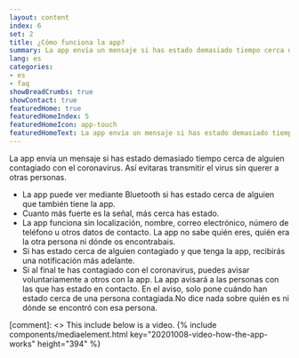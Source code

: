```yaml
---
layout: content
index: 6
set: 2
title: ¿Cómo funciona la app?
summary: La app envía un mensaje si has estado demasiado tiempo cerca de alguien contagiado con el coronavirus.
lang: es
categories:
- es
- faq
showBreadCrumbs: true
showContact: true
featuredHome: true
featuredHomeIndex: 5
featuredHomeIcon: app-touch
featuredHomeText: La app envía un mensaje si has estado demasiado tiempo cerca de alguien contagiado con el coronavirus.
---
```


La app envía un mensaje si has estado demasiado tiempo cerca de alguien contagiado con el coronavirus. Así evitaras transmitir el virus sin querer a otras personas.

* La app puede ver mediante Bluetooth si has estado cerca de alguien que también tiene la app.
* Cuanto más fuerte es la señal, más cerca has estado.
* La app funciona sin localización, nombre, correo electrónico, número de teléfono u otros datos de contacto. La app no sabe quién eres, quién era la otra persona ni dónde os encontrabais.
* Si has estado cerca de alguien contagiado y que tenga la app, recibirás una notificación más adelante.
* Si al final te has contagiado con el coronavirus, puedes avisar voluntariamente a otros con la app. La app avisará a las personas con las que has estado en contacto. En el aviso, solo pone cuándo han estado cerca de una persona contagiada.No dice nada sobre quién es ni dónde se encontró con esa persona.

[comment]: <> This include below is a video.
{% include components/mediaelement.html key="20201008-video-how-the-app-works" height="394" %}
